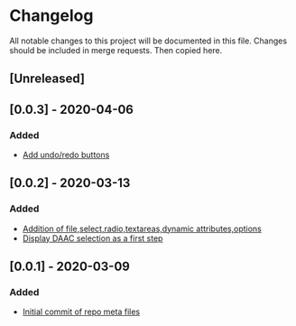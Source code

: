 # Changelog
All notable changes to this project will be documented in this file. Changes should be included in merge requests. Then copied here.

## [Unreleased]

## [0.0.3] - 2020-04-06
### Added
 -  [Add undo/redo buttons](fb2a4dede443afdc801ecf96c5cc2f7b01799cd5)

## [0.0.2] - 2020-03-13
### Added
 - [Addition of file,select,radio,textareas,dynamic attributes,options](78d68c03)
 - [Display DAAC selection as a first step](49e5ab6d071ad1b09198a95db477cb83735a469b)

## [0.0.1] - 2020-03-09
### Added
 - [Initial commit of repo meta files](ee537d25c879939f3189264942a8f97a90c0a4dc)